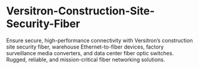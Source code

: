 # Versitron-Construction-Site-Security-Fiber
Ensure secure, high-performance connectivity with Versitron’s construction site security fiber, warehouse Ethernet-to-fiber devices, factory surveillance media converters, and data center fiber optic switches. Rugged, reliable, and mission-critical fiber networking solutions.
